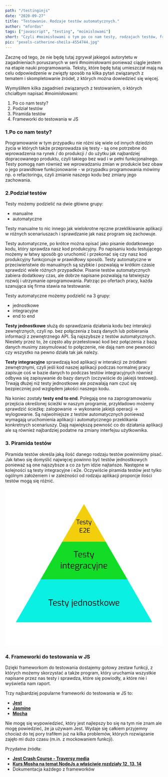 ```yaml
--- 
path: "/testinginjs"
date: "2020-09-27"
title: "Testowanie. Rodzaje testów automatycznych."
author: "mfordas"
tags: ["javascript", "testing", "moimislowami"]
short: "Czyli #moimisłowami o tym po co nam testy, rodzajach testów, frameworkach do testowania w JS."
pic: "pexels-catherine-sheila-4554744.jpg"
---
```


<div>
                           <p>Zacznę od tego, że nie będę tutaj zgrywał jakiegoś autorytetu w zagadnieniach poruszanych w serii #moimisłowami ponieważ ciągle jestem na etapie nauki programowania. Teksty, które będę tutaj umieszczał mają na celu odpowiedzenie w zwięzły sposób na kilka pytań związanych z tematem i skompletowanie źródeł, z których można dowiedzieć się więcej.
                                </p>
                                <p>
                                    Wymyśliłem kilka zagadnień związanych z testowaniem, o których chciałbym napisać #moimisłowami:
                                    <ol>
                                        <li>Po co nam testy?</li>
                                        <li>Podział testów</li>
                                        <li>Piramida testów</li>
                                        <li>Frameworki do testowania w JS</li>
                                    </ol>
                                </p>
                                <h3>1.Po co nam testy?</h3>
                                <p>Programowanie w tym przypadku nie różni się wiele od innych dziedzin życia w których także przeprowadza się testy - są one potrzebne do wprowadzenia na rynek / do produkcji / do użytku jak najbardziej dopracowanego produktu, czyli takiego bez wad i w pełni funkcjonalnego. Testy pomogą nam również we wprowadzaniu zmian w produkcie bez obaw o jego prawidłowe funkcjonowanie - w przypadku programowania mówimy np. o refactoringu, czyli zmianie naszego kodu bez zmiany jego zachowania.</p>
                                <h3>2.Podział testów</h3>
                                <p>Testy możemy podzielić na dwie główne grupy:
                                 <ul>
                                        <li>manualne</li>
                                        <li>automatyczne</li>
                                    </ul>
                                <p>Testy manualne to nic innego jak wielokrotne ręczne przeklikiwanie aplikacji w różnych scenariuszach i sprawdzanie jak nasz program się zachowuje.</p>
                                <p>Testy automatyczne, po krótce można opisać jako pisanie dodatkowego kodu, który sprawdza nasz kod produkcyjny. Po napisaniu kodu testującego możemy w łatwy sposób go uruchomić i przekonać się czy nasz kod produkcyjny funkcjonuje w prawidłowy sposób. Testy automatyczne w przeciwieństwie do manualnych są szybkie i pozwalają w krótkim czasie sprawdzić wiele różnych przypadków. Pisanie testów automatycznych zabiera dodatkowy czas, ale dobrze napisane pozwalają na łatwiejszy rozwój i utrzymanie oprogramowania. Patrząc po ofertach pracy, każda szanująca się firma stawia na testowanie.</p>
                                 <p>
                                    Testy automatyczne możemy podzielić na 3 grupy:
                                    <ul>
                                        <li>jednostkowe</li>
                                        <li>integracyjne</li>
                                        <li>end to end</li>
                                    </ul>
                                </p>
                                </p>
                                <p><b>Testy jednostkowe</b> służą do sprawdzania działania kodu bez interakcji zewnętrznych, czyli np. bez połączenia z bazą danych lub pobierania informacji z zewnętrznego API. Są najszybsze z testów automatycznych. Niestety przez to, że często aby przetestować kod bez połączenia z bazą danych musimy zasymulować to połączenie, nie dają nam one pewności czy wszystko na pewno działa tak jak należy.</p>
                                <p><b>Testy integracyjne</b> sprawdzają kod aplikacji w interakcji ze źródłami zewnętrznymi, czyli jeśli kod naszej aplikacji podczas normalnej pracy zapisuje coś w bazie danych to podczas testów integracyjnych również odbywa się zapisywanie do bazy danych (oczywiście do jakiejś testowej). Trwają dłużej niż testy jednostkowe ale pozwalają nam czuć się bezpieczniej pod względem jakości naszego kodu.</p>
                                <p>Na koniec zostały <b>testy end to end</b>. Polegają one na zaprogramowaniu przejścia określonej ścieżki w naszym programie, przykładowo możemy sprawdzić ścieżkę: zalogowanie -> wykonanie jakiejś operacji -> wylogowanie. Są najwolniejsze z testów automatycznych ponieważ wymagają uruchomienia aplikacji i automatycznego przeklikania konkretnych scenariuszy. Dają największą pewność co do działania aplikacji ale są również najbardziej podatne na zmiany interfejsu użytkownika.</p>
                               <h3>3. Piramida testów</h3>
                                <p>Piramida testów określa jaką ilość danego rodzaju testów powinniśmy pisać. Jak łatwo się domyślić najwięcej powinno być testów jednostkowych ponieważ są one najszybsze a co za tym idzie najtańsze. Następne w kolejności są testy integracyjne i e2e. Oczywiście piramida testów jest tylko ogólnym założeniem i w zależności od rodzaju aplikacji proporcje ilości testów mogą się różnić.
                                </p>
                                <div class="blogPicturesContainer">
                                    <img src="../../../images/coding/piramida_testow.png"/></div>
                               <h3>4. Frameworki do testowania w JS</h3>
                                <p>Dzięki frameworkom do testowania dostajemy gotowy zestaw funkcji, z których możemy skorzystać a także program, który uruchamia wszystkie napisane przez nas testy i sprawdza, które się powiodły, a które nie i wyświetla nam raport. 
                                </p>
                                 <p>
                                    Trzy najbardziej popularne frameworki do testowania w JS to:
                                    <ul>
                                        <li><a
                                        href="https://jestjs.io/"
                                        target="_blank"><b>Jest</b></a></li>
                                        <li><a
                                        href="https://jasmine.github.io/"
                                        target="_blank"><b>Jasmine</b></a></li>
                                        <li><a
                                        href="https://mochajs.org/"
                                        target="_blank"><b>Mocha</b></a></li>
                                    </ul>
                                </p>
                                <p>Nie mogę się wypowiedzieć, który jest najlepszy bo się na tym nie znam ale mogę powiedzieć, że ja używam Jest. Wydaje się całkiem przyjemny chociaż do tej pory trafiłem już na kilka problemów, których rozwiązanie zajęło mi dużo czasu (m.in. z mockowaniem funkcji).</p>
                                 <p>
                                     Przydatne źródła:
                                    <ul>
                                        <li><a
                                        href="https://www.youtube.com/watch?v=7r4xVDI2vho"
                                        target="_blank"><b>Jest Crash Course - Traversy media</b></a></li>
                                        <li><a
                                        href="https://www.udemy.com/course/nodejs-master-class/"
                                        target="_blank"><b>Kurs Mosha na temat NodeJs a właściwie rozdziały 12, 13, 14</b></a></li>
                                        <li>Dokumentacja każdego z frameworków</li>
                                    </ul>
                                </p>
                        </div>